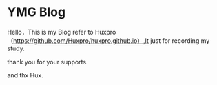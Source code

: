 # YMG Blog

Hello，This is my Blog refer to Huxpro（https://github.com/Huxpro/huxpro.github.io）,It just for recording my study.

thank you for your supports.

and thx Hux.